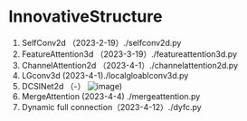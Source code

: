 # InnovativeStructure

1. SelfConv2d  （2023-2-19）./selfconv2d.py
2. FeatureAttention3d  （2023-3-19）./featureattention3d.py
3. ChannelAttention2d  （2023-4-1）./channelattention2d.py
4. LGconv3d (2023-4-1)./localgloablconv3d.py
5. DCSINet2d （-）
![image](https://user-images.githubusercontent.com/33023091/229284423-823a8a0a-1293-4227-94ff-a6a46fb1e1b5.png))
6. MergeAttention (2023-4-4) ./mergeattention.py
7. Dynamic full connection（2023-4-12）./dyfc.py
